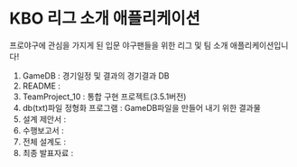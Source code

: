 # KBO 리그 소개 애플리케이션
프로야구에 관심을 가지게 된 입문 야구팬들을 위한 리그 및 팀 소개 애플리케이션입니다!

1. GameDB : 경기일정 및 결과의 경기결과 DB
2. README : 
3. TeamProject_10 : 통합 구현 프로젝트(3.5.1버전)
4. db(txt)파일 정형화 프로그램 : GameDB파일을 만들어 내기 위한 결과물
5. 설계 제안서 : 
6. 수행보고서 : 
7. 전체 설계도 : 
8. 최종 발표자료 : 
